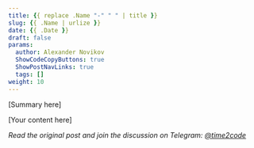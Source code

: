 ```yaml
---
title: {{ replace .Name "-" " " | title }}  
slug: {{ .Name | urlize }}                 
date: {{ .Date }}
draft: false                                  
params:
  author: Alexander Novikov                  
  ShowCodeCopyButtons: true
  ShowPostNavLinks: true
  tags: []                
weight: 10                                   
---
```


[Summary here]

<!--more-->

[Your content here]

*Read the original post and join the discussion on Telegram: [@time2code](https://t.me/time2code)*